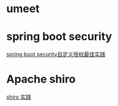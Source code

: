 # umeet

# spring boot security  
[spring boot security自定义授权最佳实践](./security/src/main/java/com/example/security/SecurityApplication.java)

# Apache shiro   
[shiro 实践](./shiro/src/main/java/com/example/shiro/ShiroDemoApplication.java)